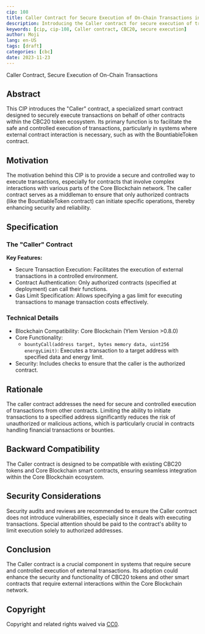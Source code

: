 ```yaml
---
cip: 108
title: Caller Contract for Secure Execution of On-Chain Transactions in CBC20 Token Ecosystems
description: Introducing the Caller contract for secure execution of transactions within CBC20 token ecosystems.
keywords: [cip, cip-108, Caller contract, CBC20, secure execution]
author: Moji
lang: en-US
tags: [draft]
categories: [cbc]
date: 2023-11-23
---
```


Caller Contract, Secure Execution of On-Chain Transactions

<!--truncate-->

## Abstract

This CIP introduces the "Caller" contract, a specialized smart contract designed to securely execute transactions on behalf of other contracts within the CBC20 token ecosystem. Its primary function is to facilitate the safe and controlled execution of transactions, particularly in systems where external contract interaction is necessary, such as with the BountiableToken contract.

## Motivation

The motivation behind this CIP is to provide a secure and controlled way to execute transactions, especially for contracts that involve complex interactions with various parts of the Core Blockchain network. The caller contract serves as a middleman to ensure that only authorized contracts (like the BountiableToken contract) can initiate specific operations, thereby enhancing security and reliability.

## Specification

### The "Caller" Contract

**Key Features:**

- Secure Transaction Execution: Facilitates the execution of external transactions in a controlled environment.
- Contract Authentication: Only authorized contracts (specified at deployment) can call their functions.
- Gas Limit Specification: Allows specifying a gas limit for executing transactions to manage transaction costs effectively.

### Technical Details

- Blockchain Compatibility: Core Blockchain (Ylem Version >0.8.0)
- Core Functionality:
    - `bountyCall(address target, bytes memory data, uint256 energyLimit)`: Executes a transaction to a target address with specified data and energy limit.
- Security: Includes checks to ensure that the caller is the authorized contract.

## Rationale

The caller contract addresses the need for secure and controlled execution of transactions from other contracts. Limiting the ability to initiate transactions to a specified address significantly reduces the risk of unauthorized or malicious actions, which is particularly crucial in contracts handling financial transactions or bounties.

## Backward Compatibility

The Caller contract is designed to be compatible with existing CBC20 tokens and Core Blockchain smart contracts, ensuring seamless integration within the Core Blockchain ecosystem.

## Security Considerations

Security audits and reviews are recommended to ensure the Caller contract does not introduce vulnerabilities, especially since it deals with executing transactions. Special attention should be paid to the contract's ability to limit execution solely to authorized addresses.

## Conclusion

The Caller contract is a crucial component in systems that require secure and controlled execution of external transactions. Its adoption could enhance the security and functionality of CBC20 tokens and other smart contracts that require external interactions within the Core Blockchain network.

## Copyright

Copyright and related rights waived via [CC0](https://creativecommons.org/publicdomain/zero/1.0/).
